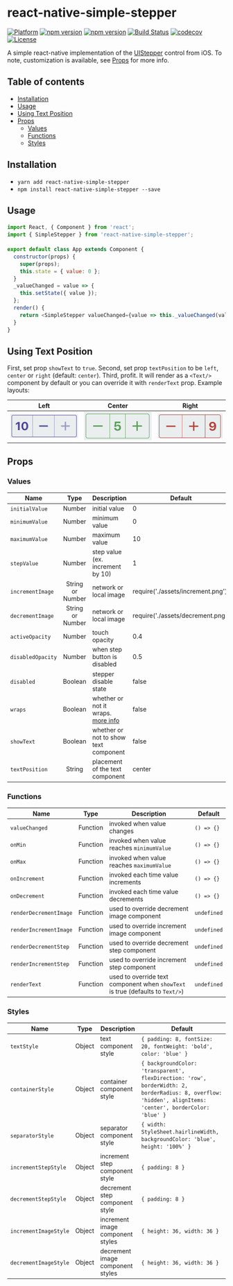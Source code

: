 # react-native-simple-stepper

[![Platform](https://img.shields.io/badge/platform-react--native-blue.svg?style=flat-square)](https://reactnative.dev)
[![npm version](http://img.shields.io/npm/v/react-native-simple-stepper.svg?style=flat-square)](https://www.npmjs.com/package/react-native-simple-stepper)
[![npm version](http://img.shields.io/npm/dm/react-native-simple-stepper.svg?style=flat-square)](https://www.npmjs.com/package/react-native-simple-stepper)
[![Build Status](https://travis-ci.org/testshallpass/react-native-simple-stepper.svg?branch=master)](https://travis-ci.org/testshallpass/react-native-simple-stepper)
[![codecov](https://codecov.io/gh/testshallpass/react-native-simple-stepper/branch/master/graph/badge.svg)](https://codecov.io/gh/testshallpass/react-native-simple-stepper)
[![License](https://img.shields.io/badge/license-MIT-blue.svg?style=flat-square)](https://raw.github.com/testshallpass/react-native-simple-stepper/master/LICENSE)

A simple react-native implementation of the [UIStepper](https://developer.apple.com/reference/uikit/uistepper) control from iOS. To note, customization is available, see [Props](#props) for more info.

## Table of contents

* [Installation](#installation)
* [Usage](#usage)
* [Using Text Position](#Using-Text-Position)
* [Props](#props)
  * [Values](#values)
  * [Functions](#functions)
  * [Styles](#styles)

## Installation

* ```yarn add react-native-simple-stepper```
* ```npm install react-native-simple-stepper --save```

## Usage

```javascript
import React, { Component } from 'react';
import { SimpleStepper } from 'react-native-simple-stepper';

export default class App extends Component {
  constructor(props) {
    super(props);
    this.state = { value: 0 };
  }
  _valueChanged = value => {
    this.setState({ value });
  };
  render() {
    return <SimpleStepper valueChanged={value => this._valueChanged(value)} />;
  }
}
```

## Using Text Position

First, set prop `showText` to `true`. Second, set prop `textPosition` to be `left`, `center` or `right` (default: `center`). Third, profit. It will render as a `<Text/>` component by default or you can override it with `renderText` prop. Example layouts:

| Left | Center | Right |
| :---: | :---: | :---: |
| ![screenshot](./screenshots/left.png) | ![screenshot](./screenshots/center.png) | ![screenshot](./screenshots/right.png)

## Props

### Values

| Name | Type | Description | Default |
| --- | :---: | --- | --- |
| ```initialValue``` | Number  | initial value | 0
| ```minimumValue``` | Number  | minimum value | 0
| ```maximumValue``` | Number  | maximum value | 10
| ```stepValue``` | Number  | step value (ex. increment by 10) | 1
| ```incrementImage``` | String or Number  | network or local image | require('./assets/increment.png')
| ```decrementImage``` | String or Number  | network or local image | require('./assets/decrement.png')
| ```activeOpacity``` | Number  | touch opacity | 0.4
| ```disabledOpacity``` | Number  | when step button is disabled | 0.5
| ```disabled``` | Boolean  | stepper disable state | false
| ```wraps``` | Boolean  | whether or not it wraps. [more info](https://developer.apple.com/documentation/uikit/uistepper/1624068-wraps) | false
| ```showText``` | Boolean  | whether or not to show text component | false
| ```textPosition``` | String  | placement of the text component | center

### Functions

| Name | Type | Description | Default |
| --- | :---: | --- | --- |
| ```valueChanged``` | Function  | invoked when value changes | `() => {}`
| ```onMin``` | Function  | invoked when value reaches `minimumValue` | `() => {}`
| ```onMax``` | Function  | invoked when value reaches `maximumValue` | `() => {}`
| ```onIncrement``` | Function  | invoked each time value increments | `() => {}`
| ```onDecrement``` | Function  | invoked each time value decrements | `() => {}`
| ```renderDecrementImage``` | Function  | used to override decrement image component | `undefined`
| ```renderIncrementImage``` | Function  | used to override increment image component | `undefined`
| ```renderDecrementStep``` | Function  | used to override decrement step component | `undefined`
| ```renderIncrementStep``` | Function  | used to override increment step component | `undefined`
| ```renderText``` | Function  | used to override text component when `showText` is true (defaults to `Text/>`) | `undefined`

### Styles

| Name | Type | Description | Default |
| --- | :---: | --- | --- |
| ```textStyle``` | Object  | text component style | `{ padding: 8, fontSize: 20, fontWeight: 'bold', color: 'blue' }`
| ```containerStyle``` | Object  | container component style | `{ backgroundColor: 'transparent', flexDirection: 'row', borderWidth: 2, borderRadius: 8, overflow: 'hidden', alignItems: 'center', borderColor: 'blue' }`
| ```separatorStyle``` | Object  | separator component style | `{ width: StyleSheet.hairlineWidth, backgroundColor: 'blue', height: '100%' }`
| ```incrementStepStyle``` | Object  | increment step component style | `{ padding: 8 }`
| ```decrementStepStyle``` | Object  | decrement step component style | `{ padding: 8 }`
| ```incrementImageStyle``` | Object  | increment image component styles | `{ height: 36, width: 36 }`
| ```decrementImageStyle``` | Object  | decrement image component styles | `{ height: 36, width: 36 }`
